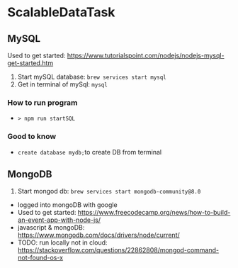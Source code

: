 # ScalableDataTask

## MySQL

Used to get started: <https://www.tutorialspoint.com/nodejs/nodejs-mysql-get-started.htm>

1. Start mySQL database: ``brew services start mysql``
2. Get in terminal of mySql: ``mysql``

### How to run program

- ``> npm run startSQL``

### Good to know

- ``create database mydb;``to create DB from terminal

## MongoDB

1. Start mongod db: ``brew services start mongodb-community@8.0``

- logged into mongoDB with google
- Used to get started: <https://www.freecodecamp.org/news/how-to-build-an-event-app-with-node-js/>
- javascript & mongoDB: <https://www.mongodb.com/docs/drivers/node/current/>
- TODO: run locally not in cloud: <https://stackoverflow.com/questions/22862808/mongod-command-not-found-os-x>
